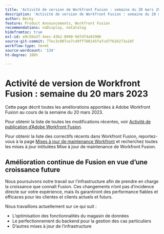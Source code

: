 ```yaml
---
title: 'Activité de version de Workfront Fusion : semaine du 20 mars 2023'
description: 'Activité de version de Workfront Fusion : semaine du 20 mars 2023'
author: Becky
feature: Product Announcements, Workfront Fusion
recommendations: noDisplay, noCatalog
hidefromtoc: true
exl-id: e0c56a3f-3eec-43b2-8990-9d7df4a91906
source-git-commit: 77ec3c007ce7c49ff760145fafcd7f62b273a18f
workflow-type: tm+mt
source-wordcount: '134'
ht-degree: 100%

---
```


# Activité de version de Workfront Fusion : semaine du 20 mars 2023

Cette page décrit toutes les améliorations apportées à Adobe Workfront Fusion au cours de la semaine du 20 mars 2023.

Pour obtenir la liste de toutes les modifications récentes, voir [Activité de publication d’Adobe Workfront Fusion](/help/workfront-fusion/fusion-product-releases/fusion-release-activity.md).

Pour obtenir la liste des correctifs récents dans Workfront Fusion, reportez-vous à la page [Mises à jour de maintenance Workfront](https://experienceleague.adobe.com/docs/workfront-known-issues/releases/current-updates.html) et recherchez toutes les mises à jour intitulées Mise à jour de maintenance de Workfront Fusion.

## Amélioration continue de Fusion en vue d’une croissance future

Nous poursuivons notre travail sur l’infrastructure afin de prendre en charge la croissance que connaît Fusion. Ces changements n’ont pas d’incidence directe sur votre expérience, mais ils garantiront des performance fiables et efficaces pour les clientes et clients actuels et futurs.

Nous travaillons actuellement sur ce qui suit :

* L’optimisation des fonctionnalités du magasin de données
* Le perfectionnement du backend pour la gestion des cas particuliers
* D’autres mises à jour de l’infrastructure
